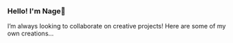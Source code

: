 ### Hello! I'm Nage👋
I’m always looking to collaborate on creative projects! Here are some of my own creations...


